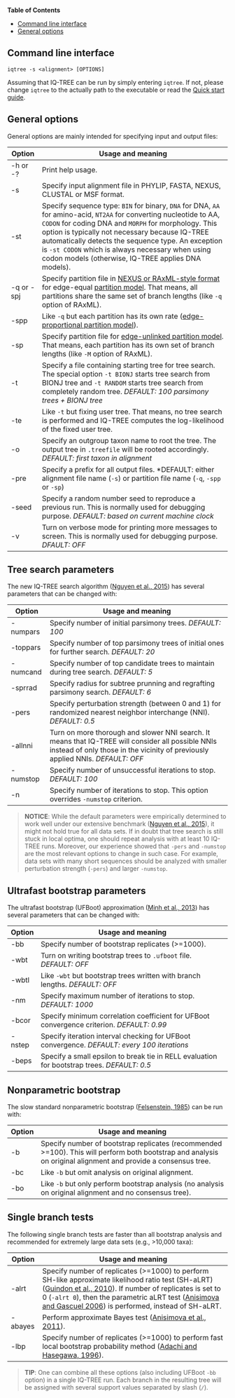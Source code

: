 <!-- START doctoc generated TOC please keep comment here to allow auto update -->
<!-- DON'T EDIT THIS SECTION, INSTEAD RE-RUN doctoc TO UPDATE -->
**Table of Contents**

- [Command line interface](#command-line-interface)
- [General options](#general-options)

<!-- END doctoc generated TOC please keep comment here to allow auto update -->


Command line interface
----------------------

    iqtree -s <alignment> [OPTIONS]

Assuming that IQ-TREE can be run by simply entering `iqtree`. If not, please change `iqtree` to the actually path to the executable or read the [Quick start guide](Quickstart).


General options
---------------

General options are mainly intended for specifying input and output files:

|Option| Usage and meaning |
|------|-------------------|
|-h or -?| Print help usage. |
| -s   | Specify input alignment file in PHYLIP, FASTA, NEXUS, CLUSTAL or MSF format. |
| -st  | Specify sequence type: `BIN` for binary, `DNA` for DNA, `AA` for amino-acid, `NT2AA` for converting nucleotide to AA, `CODON` for coding DNA and `MORPH` for morphology. This option is typically not necessary because IQ-TREE automatically detects the sequence type. An exception is `-st CODON` which is always necessary when using codon models (otherwise, IQ-TREE applies DNA models). |
| -q or -spj | Specify partition file in [NEXUS or RAxML-style format](Complex-Models#partition-file-format) for edge-equal [partition model](Complex-Models#partition-models). That means, all partitions share the same set of branch lengths (like `-q` option of RAxML). |
| -spp | Like `-q` but each partition has its own rate ([edge-proportional partition model](Complex-Models#partition-models)). |
| -sp  | Specify partition file for [edge-unlinked partition model](Complex-Models#partition-models). That means, each partition has its own set of branch lengths (like `-M` option of RAxML). |
| -t   | Specify a file containing starting tree for tree search. The special option `-t BIONJ` starts tree search from BIONJ tree and `-t RANDOM` starts tree search from completely random tree. *DEFAULT: 100 parsimony trees + BIONJ tree* |
| -te  | Like `-t` but fixing user tree. That means, no tree search is performed and IQ-TREE computes the log-likelihood of the fixed user tree. |
| -o   | Specify an outgroup taxon name to root the tree. The output tree in `.treefile` will be rooted accordingly. *DEFAULT: first taxon in alignment* |
| -pre | Specify a prefix for all output files. *DEFAULT: either alignment file name (`-s`) or partition file name (`-q`, `-spp` or `-sp`) |
| -seed| Specify a random number seed to reproduce a previous run. This is normally used for debugging purpose. *DEFAULT: based on current machine clock* |
| -v   | Turn on verbose mode for printing more messages to screen. This is normally used for debugging purpose. *DFAULT: OFF* |


Tree search parameters
----------------------

The new IQ-TREE search algorithm ([Nguyen et al., 2015]) has several parameters that can be changed with:

|Option| Usage and meaning |
|------|-------------------|
| -numpars | Specify number of initial parsimony trees. *DEFAULT: 100* |
| -toppars | Specify number of top parsimony trees of initial ones for further search. *DEFAULT: 20* |
| -numcand | Specify number of top candidate trees to maintain during tree search. *DEFAULT: 5* |
| -sprrad  | Specify radius for subtree prunning and regrafting parsimony search. *DEFAULT: 6* |
| -pers    | Specify perturbation strength (between 0 and 1) for randomized nearest neighbor interchange (NNI). *DEFAULT: 0.5* |
| -allnni  | Turn on more thorough and slower NNI search. It means that IQ-TREE will consider all possible NNIs instead of only those in the vicinity of previously applied NNIs. *DEFAULT: OFF* |
| -numstop | Specify number of unsuccessful iterations to stop. *DEFAULT: 100* |
| -n       | Specify number of iterations to stop. This option overrides `-numstop` criterion. |

>**NOTICE**: While the default parameters were empirically determined to work well under our extensive benchmark ([Nguyen et al., 2015]), it might not hold true for all data sets. If in doubt that tree search is still stuck in local optima, one should repeat analysis with at least 10 IQ-TREE runs. Moreover, our experience showed that `-pers` and `-numstop` are the most relevant options to change in such case. For example, data sets with many short sequences should be analyzed with smaller perturbation strength (`-pers`) and larger `-numstop`.


Ultrafast bootstrap parameters
------------------------------

The ultrafast bootstrap (UFBoot) approximation ([Minh et al., 2013]) has several parameters that can be changed with:

|Option| Usage and meaning |
|------|-------------------|
| -bb  | Specify number of bootstrap replicates (>=1000). |
| -wbt | Turn on writing bootstrap trees to `.ufboot` file. *DEFAULT: OFF* |
| -wbtl| Like `-wbt` but bootstrap trees written with branch lengths. *DEFAULT: OFF* |
| -nm  | Specify maximum number of iterations to stop. *DEFAULT: 1000* |
| -bcor| Specify minimum correlation coefficient for UFBoot convergence criterion. *DEFAULT: 0.99* |
| -nstep| Specify iteration interval checking for UFBoot convergence. *DEFAULT: every 100 iterations* |
| -beps | Specify a small epsilon to break tie in RELL evaluation for bootstrap trees. *DEFAULT: 0.5* |


Nonparametric bootstrap
-----------------------

The slow standard nonparametric bootstrap ([Felsenstein, 1985]) can be run with:

|Option| Usage and meaning |
|------|-------------------|
| -b   | Specify number of bootstrap replicates (recommended >=100). This will perform both bootstrap and analysis on original alignment and provide a consensus tree. |
| -bc  | Like `-b` but omit analysis on original alignment. |
| -bo  | Like `-b` but only perform bootstrap analysis (no analysis on original alignment and no consensus tree). |


Single branch tests
-------------------

The following single branch tests are faster than all bootstrap analysis and recommended for extremely large data sets (e.g., >10,000 taxa):

|Option| Usage and meaning |
|------|-------------------|
| -alrt| Specify number of replicates (>=1000) to perform SH-like approximate likelihood ratio test (SH-aLRT) ([Guindon et al., 2010]). If number of replicates is set to 0 (`-alrt 0`), then the parametric aLRT test ([Anisimova and Gascuel 2006]) is performed, instead of SH-aLRT. |
| -abayes| Perform approximate Bayes test ([Anisimova et al., 2011]). |
| -lbp  | Specify number of replicates (>=1000) to perform fast local bootstrap probability method ([Adachi and Hasegawa, 1996]). |

>**TIP**: One can combine all these options (also including UFBoot `-bb` option) in a single IQ-TREE run. Each branch in the resulting tree will be assigned with several support values separated by slash (`/`).


[Adachi and Hasegawa, 1996]: http://www.is.titech.ac.jp/~shimo/class/doc/csm96.pdf
[Anisimova and Gascuel 2006]: http://dx.doi.org/10.1080/10635150600755453
[Anisimova et al., 2011]: http://dx.doi.org/10.1093/sysbio/syr041
[Felsenstein, 1985]: https://www.jstor.org/stable/2408678
[Guindon et al., 2010]: http://dx.doi.org/10.1093/sysbio/syq010
[Minh et al., 2013]: http://dx.doi.org/10.1093/molbev/mst024
[Nguyen et al., 2015]: http://dx.doi.org/10.1093/molbev/msu300


